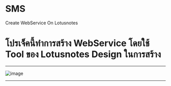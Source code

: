 # SMS
Create WebService On Lotusnotes
# โปรเจ็คนี้ทำการสร้าง WebService โดยใช้ Tool ของ Lotusnotes Design ในการสร้าง
*************************************************************
![image](https://user-images.githubusercontent.com/39230441/157373468-9872ebb7-1ce5-4fc1-8527-d9832c469c77.png)

*************************************************************
